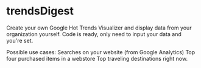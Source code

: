 # trendsDigest
Create your own Google Hot Trends Visualizer and display data from your organization yourself. Code is ready, only need to input your data and you're set.

Possible use cases:
Searches on your website (from Google Analytics)
Top four purchased items in a webstore
Top traveling destinations right now.
